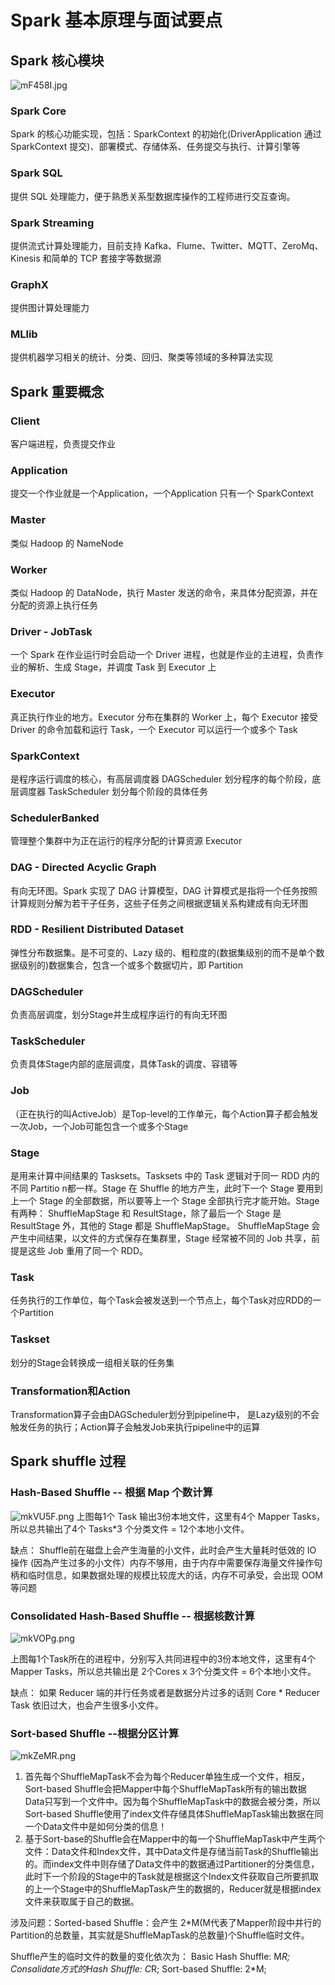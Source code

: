 # Spark 基本原理与面试要点
## Spark 核心模块

![mF458I.jpg](https://s2.ax1x.com/2019/08/14/mF458I.jpg)

### Spark Core
Spark 的核心功能实现，包括：SparkContext 的初始化(DriverApplication 通过 SparkContext 提交)、部署模式、存储体系、任务提交与执行、计算引擎等

### Spark SQL
提供 SQL 处理能力，便于熟悉关系型数据库操作的工程师进行交互查询。

### Spark Streaming
提供流式计算处理能力，目前支持 Kafka、Flume、Twitter、MQTT、ZeroMq、Kinesis 和简单的 TCP 套接字等数据源

### GraphX
提供图计算处理能力

### MLlib
提供机器学习相关的统计、分类、回归、聚类等领域的多种算法实现

## Spark 重要概念
### Client
客户端进程，负责提交作业
### Application
提交一个作业就是一个Application，一个Application 只有一个 SparkContext
### Master
类似 Hadoop 的 NameNode
### Worker
类似 Hadoop 的 DataNode，执行 Master 发送的命令，来具体分配资源，并在分配的资源上执行任务
### Driver - JobTask
一个 Spark 在作业运行时会启动一个 Driver 进程，也就是作业的主进程，负责作业的解析、生成 Stage，并调度 Task 到 Executor 上
### Executor
真正执行作业的地方。Executor 分布在集群的 Worker 上，每个 Executor 接受 Driver 的命令加载和运行 Task，一个 Executor 可以运行一个或多个 Task
### SparkContext
是程序运行调度的核心，有高层调度器 DAGScheduler 划分程序的每个阶段，底层调度器 TaskScheduler 划分每个阶段的具体任务
### SchedulerBanked
管理整个集群中为正在运行的程序分配的计算资源 Executor
### DAG - Directed Acyclic Graph
有向无环图。Spark 实现了 DAG 计算模型，DAG 计算模式是指将一个任务按照计算规则分解为若干子任务，这些子任务之间根据逻辑关系构建成有向无环图
### RDD - Resilient Distributed Dataset
弹性分布数据集。是不可变的、Lazy 级的、粗粒度的(数据集级别的而不是单个数据级别的)数据集合，包含一个或多个数据切片，即 Partition
### DAGScheduler
负责高层调度，划分Stage并生成程序运行的有向无环图
### TaskScheduler
负责具体Stage内部的底层调度，具体Task的调度、容错等
### Job
（正在执行的叫ActiveJob）是Top-level的工作单元，每个Action算子都会触发一次Job，一个Job可能包含一个或多个Stage
### Stage
是用来计算中间结果的 Tasksets。Tasksets 中的 Task 逻辑对于同一 RDD 内的不同 Partitio n都一样。Stage 在 Shuffle 的地方产生，此时下一个 Stage 要用到上一个 Stage 的全部数据，所以要等上一个 Stage 全部执行完才能开始。Stage 有两种：
ShuffleMapStage 和 ResultStage，除了最后一个 Stage 是 ResultStage 外，其他的 Stage 都是 ShuffleMapStage。
ShuffleMapStage 会产生中间结果，以文件的方式保存在集群里，Stage 经常被不同的 Job 共享，前提是这些 Job 重用了同一个 RDD。
### Task
任务执行的工作单位，每个Task会被发送到一个节点上，每个Task对应RDD的一个Partition
### Taskset
划分的Stage会转换成一组相关联的任务集
### Transformation和Action
Transformation算子会由DAGScheduler划分到pipeline中，
是Lazy级别的不会触发任务的执行；Action算子会触发Job来执行pipeline中的运算

## Spark shuffle 过程
### Hash-Based Shuffle -- 根据 Map 个数计算
![mkVU5F.png](https://s2.ax1x.com/2019/08/14/mkVU5F.png)
上图每1个 Task 输出3份本地文件，这里有4个 Mapper Tasks，所以总共输出了4个 Tasks*3 个分类文件 = 12个本地小文件。

缺点：
    Shuffle前在磁盘上会产生海量的小文件，此时会产生大量耗时低效的 IO 操作 (因為产生过多的小文件）内存不够用，由于内存中需要保存海量文件操作句柄和临时信息，如果数据处理的规模比较庞大的话，内存不可承受，会出现 OOM 等问题

### Consolidated  Hash-Based Shuffle -- 根据核数计算
![mkVOPg.png](https://s2.ax1x.com/2019/08/14/mkVOPg.png)

上图每1个Task所在的进程中，分别写入共同进程中的3份本地文件，这里有4个Mapper Tasks，所以总共输出是 2个Cores x 3个分类文件 = 6个本地小文件。

缺点：
    如果 Reducer 端的并行任务或者是数据分片过多的话则 Core * Reducer Task 依旧过大，也会产生很多小文件。

### Sort-based Shuffle --根据分区计算
![mkZeMR.png](https://s2.ax1x.com/2019/08/14/mkZeMR.png)

1. 首先每个ShuffleMapTask不会为每个Reducer单独生成一个文件，相反，Sort-based Shuffle会把Mapper中每个ShuffleMapTask所有的输出数据Data只写到一个文件中。因为每个ShuffleMapTask中的数据会被分类，所以Sort-based Shuffle使用了index文件存储具体ShuffleMapTask输出数据在同一个Data文件中是如何分类的信息！
2. 基于Sort-base的Shuffle会在Mapper中的每一个ShuffleMapTask中产生两个文件：Data文件和Index文件，其中Data文件是存储当前Task的Shuffle输出的。而index文件中则存储了Data文件中的数据通过Partitioner的分类信息，此时下一个阶段的Stage中的Task就是根据这个Index文件获取自己所要抓取的上一个Stage中的ShuffleMapTask产生的数据的，Reducer就是根据index文件来获取属于自己的数据。

涉及问题：Sorted-based Shuffle：会产生 2*M(M代表了Mapper阶段中并行的Partition的总数量，其实就是ShuffleMapTask的总数量)个Shuffle临时文件。

Shuffle产生的临时文件的数量的变化依次为：
    Basic Hash Shuffle: M*R;
    Consalidate方式的Hash Shuffle: C*R;
    Sort-based Shuffle: 2*M;
